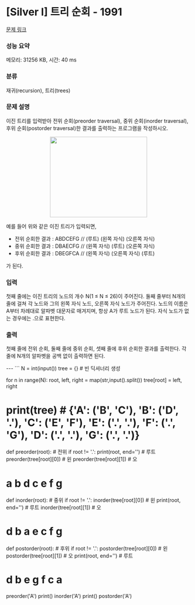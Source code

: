 # [Silver I] 트리 순회 - 1991 

[문제 링크](https://www.acmicpc.net/problem/1991) 

### 성능 요약

메모리: 31256 KB, 시간: 40 ms

### 분류

재귀(recursion), 트리(trees)

### 문제 설명

<p>이진 트리를 입력받아 전위 순회(preorder traversal), 중위 순회(inorder traversal), 후위 순회(postorder traversal)한 결과를 출력하는 프로그램을 작성하시오.</p>

<p style="text-align: center;"><img alt="" src="https://www.acmicpc.net/JudgeOnline/upload/201007/trtr.png" style="height:220px; width:265px"></p>

<p>예를 들어 위와 같은 이진 트리가 입력되면,</p>

<ul>
	<li>전위 순회한 결과 : ABDCEFG // (루트) (왼쪽 자식) (오른쪽 자식)</li>
	<li>중위 순회한 결과 : DBAECFG // (왼쪽 자식) (루트) (오른쪽 자식)</li>
	<li>후위 순회한 결과 : DBEGFCA // (왼쪽 자식) (오른쪽 자식) (루트)</li>
</ul>

<p>가 된다.</p>

### 입력 

 <p>첫째 줄에는 이진 트리의 노드의 개수 N(1 ≤ N ≤ 26)이 주어진다. 둘째 줄부터 N개의 줄에 걸쳐 각 노드와 그의 왼쪽 자식 노드, 오른쪽 자식 노드가 주어진다. 노드의 이름은 A부터 차례대로 알파벳 대문자로 매겨지며, 항상 A가 루트 노드가 된다. 자식 노드가 없는 경우에는 .으로 표현한다.</p>

### 출력 

 <p>첫째 줄에 전위 순회, 둘째 줄에 중위 순회, 셋째 줄에 후위 순회한 결과를 출력한다. 각 줄에 N개의 알파벳을 공백 없이 출력하면 된다.</p>
---
```
N = int(input())
tree = {} # 빈 딕셔너리 생성

for n in range(N):
    root, left, right = map(str,input().split())
    tree[root] = left, right
# print(tree) # {'A': ('B', 'C'), 'B': ('D', '.'), 'C': ('E', 'F'), 'E': ('.', '.'), 'F': ('.', 'G'), 'D': ('.', '.'), 'G': ('.', '.')}

def preorder(root): # 전위
    if root != '.': 
        print(root, end='') # 루트
        preorder(tree[root][0]) # 왼
        preorder(tree[root][1]) # 오
#  a b d c e f g

def inorder(root): # 중위
    if root != '.':
        inorder(tree[root][0]) # 왼
        print(root, end='') # 루트
        inorder(tree[root][1]) # 오
#  d b a e c f g

def postorder(root): # 후위
    if root != '.':
        postorder(tree[root][0]) # 왼
        postorder(tree[root][1]) # 오
        print(root, end='') # 루트
#   d b e g f c a

preorder('A')
print()
inorder('A')
print()
postorder('A')
```
